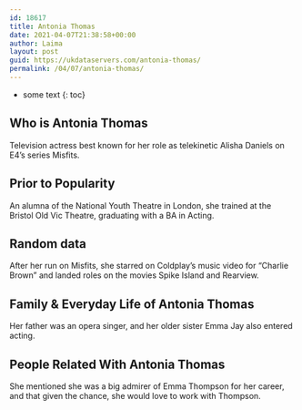 ```yaml
---
id: 18617
title: Antonia Thomas
date: 2021-04-07T21:38:58+00:00
author: Laima
layout: post
guid: https://ukdataservers.com/antonia-thomas/
permalink: /04/07/antonia-thomas/
---
```


* some text
{: toc}


## Who is Antonia Thomas
                  
                  
                  
Television actress best known for her role as telekinetic Alisha Daniels on E4&#8217;s series Misfits. 
                  
              
            
              
            
                
                
                
## Prior to Popularity
                  
                  
                  
An alumna of the National Youth Theatre in London, she trained at the Bristol Old Vic Theatre, graduating with a BA in Acting.
                  
              
            
              
            
                
                
                
## Random data
                  
                  
                  
After her run on Misfits, she starred on Coldplay&#8217;s music video for &#8220;Charlie Brown&#8221; and landed roles on the movies Spike Island and Rearview. 
                  
              
            
              
            
                
                
                
## Family & Everyday Life of Antonia Thomas
                  
                  
                  
Her father was an opera singer, and her older sister Emma Jay also entered acting.
                  
              
            
              
            
                
                
                
## People Related With Antonia Thomas
                  
                  
                  
She mentioned she was a big admirer of Emma Thompson for her career, and that given the chance, she would love to work with Thompson.
                  
              
            
              
            
                
              
            
              
              
            
            
              
            
          
          
          